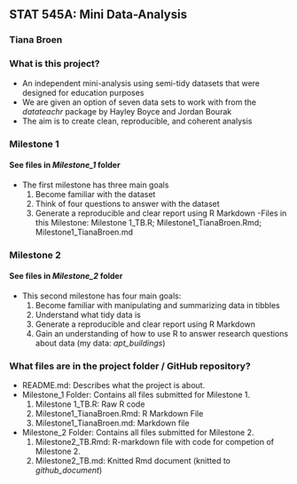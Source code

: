 ## STAT 545A: Mini Data-Analysis
### Tiana Broen

### What is this project?
 - An independent mini-analysis using semi-tidy datasets that were designed for education purposes
 - We are given an option of seven data sets to work with from the *datateachr* package by Hayley Boyce and Jordan Bourak
 - The aim is to create clean, reproducible, and coherent analysis

### Milestone 1
#### See files in *Milestone_1* folder
 - The first milestone has three main goals
      1. Become familiar with the dataset
      2. Think of four questions to answer with the dataset
      3. Generate a reproducible and clear report using R Markdown
 -Files in this Milestone: Milestone 1_TB.R; Milestone1_TianaBroen.Rmd; Milestone1_TianaBroen.md 

### Milestone 2
#### See files in *Milestone_2* folder
 - This second milestone has four main goals:
      1. Become familiar with manipulating and summarizing data in tibbles
      2. Understand what tidy data is
      3. Generate a reproducible and clear report using R Markdown
      4. Gain an understanding of how to use R to answer research questions about data (my data: *apt_buildings*)

### What files are in the project folder / GitHub repository?
 - README.md: Describes what the project is about.
 - Milestone_1 Folder: Contains all files submitted for Milestone 1.
     1. Milestone 1_TB.R: Raw R code
     2. Milestone1_TianaBroen.Rmd: R Markdown File
     3. Milestone1_TianaBroen.md: Markdown file
 - Milestone_2 Folder: Contains all files submitted for Milestone 2.
     1. Milestone2_TB.Rmd: R-markdown file with code for competion of Milestone 2.
     2. Milestone2_TB.md: Knitted Rmd document (knitted to *github_document*)
